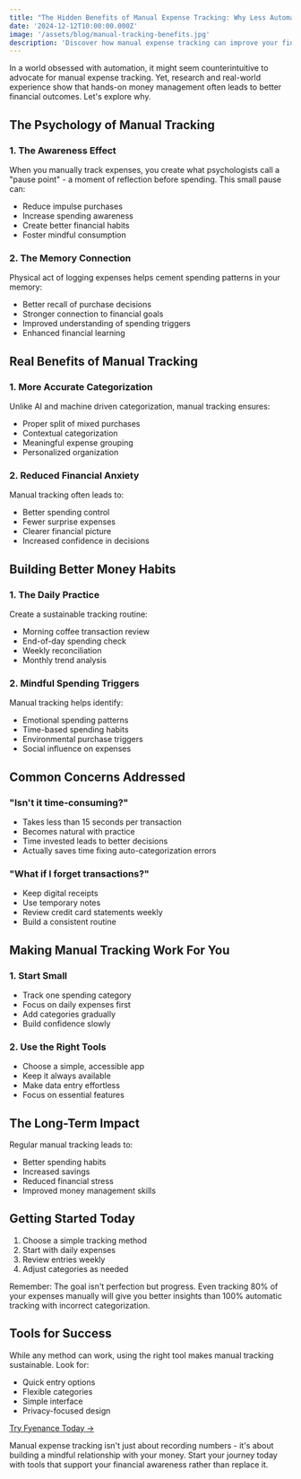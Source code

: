 ```yaml
---
title: "The Hidden Benefits of Manual Expense Tracking: Why Less Automation Leads to Better Financial Decisions"
date: '2024-12-12T10:00:00.000Z'
image: '/assets/blog/manual-tracking-benefits.jpg'
description: 'Discover how manual expense tracking can improve your financial decision-making, reduce impulse spending, and create lasting money habits that automatic tracking cannot match.'
---
```


In a world obsessed with automation, it might seem counterintuitive to advocate for manual expense tracking. Yet, research and real-world experience show that hands-on money management often leads to better financial outcomes. Let's explore why.

## The Psychology of Manual Tracking

### 1. The Awareness Effect
When you manually track expenses, you create what psychologists call a "pause point" - a moment of reflection before spending. This small pause can:
- Reduce impulse purchases
- Increase spending awareness
- Create better financial habits
- Foster mindful consumption

### 2. The Memory Connection
Physical act of logging expenses helps cement spending patterns in your memory:
- Better recall of purchase decisions
- Stronger connection to financial goals
- Improved understanding of spending triggers
- Enhanced financial learning

## Real Benefits of Manual Tracking

### 1. More Accurate Categorization
Unlike AI and machine driven categorization, manual tracking ensures:
- Proper split of mixed purchases
- Contextual categorization
- Meaningful expense grouping
- Personalized organization

### 2. Reduced Financial Anxiety
Manual tracking often leads to:
- Better spending control
- Fewer surprise expenses
- Clearer financial picture
- Increased confidence in decisions

## Building Better Money Habits

### 1. The Daily Practice
Create a sustainable tracking routine:
- Morning coffee transaction review
- End-of-day spending check
- Weekly reconciliation
- Monthly trend analysis

### 2. Mindful Spending Triggers
Manual tracking helps identify:
- Emotional spending patterns
- Time-based spending habits
- Environmental purchase triggers
- Social influence on expenses

## Common Concerns Addressed

### "Isn't it time-consuming?"
- Takes less than 15 seconds per transaction
- Becomes natural with practice
- Time invested leads to better decisions
- Actually saves time fixing auto-categorization errors

### "What if I forget transactions?"
- Keep digital receipts
- Use temporary notes
- Review credit card statements weekly
- Build a consistent routine

## Making Manual Tracking Work For You

### 1. Start Small
- Track one spending category
- Focus on daily expenses first
- Add categories gradually
- Build confidence slowly

### 2. Use the Right Tools
- Choose a simple, accessible app
- Keep it always available
- Make data entry effortless
- Focus on essential features

## The Long-Term Impact

Regular manual tracking leads to:
- Better spending habits
- Increased savings
- Reduced financial stress
- Improved money management skills

## Getting Started Today

1. Choose a simple tracking method
2. Start with daily expenses
3. Review entries weekly
4. Adjust categories as needed

Remember: The goal isn't perfection but progress. Even tracking 80% of your expenses manually will give you better insights than 100% automatic tracking with incorrect categorization.

## Tools for Success

While any method can work, using the right tool makes manual tracking sustainable. Look for:
- Quick entry options
- Flexible categories
- Simple interface
- Privacy-focused design

[Try Fyenance Today →](/buy.html)

Manual expense tracking isn't just about recording numbers - it's about building a mindful relationship with your money. Start your journey today with tools that support your financial awareness rather than replace it.